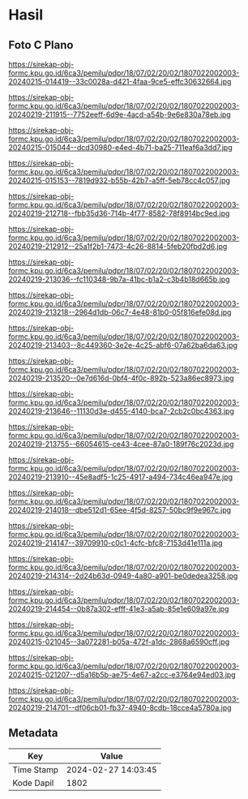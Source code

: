 # Hasil

## Foto C Plano

https://sirekap-obj-formc.kpu.go.id/6ca3/pemilu/pdpr/18/07/02/20/02/1807022002003-20240215-014419--33c0028a-d421-4faa-9ce5-effc30632664.jpg

https://sirekap-obj-formc.kpu.go.id/6ca3/pemilu/pdpr/18/07/02/20/02/1807022002003-20240219-211915--7752eeff-6d9e-4acd-a54b-9e6e830a78eb.jpg

https://sirekap-obj-formc.kpu.go.id/6ca3/pemilu/pdpr/18/07/02/20/02/1807022002003-20240215-015044--dcd30980-e4ed-4b71-ba25-711eaf6a3dd7.jpg

https://sirekap-obj-formc.kpu.go.id/6ca3/pemilu/pdpr/18/07/02/20/02/1807022002003-20240215-015153--7819d932-b55b-42b7-a5ff-5eb78cc4c057.jpg

https://sirekap-obj-formc.kpu.go.id/6ca3/pemilu/pdpr/18/07/02/20/02/1807022002003-20240219-212718--fbb35d36-714b-4f77-8582-78f8914bc9ed.jpg

https://sirekap-obj-formc.kpu.go.id/6ca3/pemilu/pdpr/18/07/02/20/02/1807022002003-20240219-212912--25a1f2b1-7473-4c26-8814-5feb20fbd2d6.jpg

https://sirekap-obj-formc.kpu.go.id/6ca3/pemilu/pdpr/18/07/02/20/02/1807022002003-20240219-213036--fc110348-9b7a-41bc-b1a2-c3b4b18d665b.jpg

https://sirekap-obj-formc.kpu.go.id/6ca3/pemilu/pdpr/18/07/02/20/02/1807022002003-20240219-213218--2964d1db-06c7-4e48-81b0-05f816efe08d.jpg

https://sirekap-obj-formc.kpu.go.id/6ca3/pemilu/pdpr/18/07/02/20/02/1807022002003-20240219-213403--8c449360-3e2e-4c25-abf6-07a62ba6da63.jpg

https://sirekap-obj-formc.kpu.go.id/6ca3/pemilu/pdpr/18/07/02/20/02/1807022002003-20240219-213520--0e7d616d-0bf4-4f0c-892b-523a86ec8973.jpg

https://sirekap-obj-formc.kpu.go.id/6ca3/pemilu/pdpr/18/07/02/20/02/1807022002003-20240219-213646--11130d3e-d455-4140-bca7-2cb2c0bc4363.jpg

https://sirekap-obj-formc.kpu.go.id/6ca3/pemilu/pdpr/18/07/02/20/02/1807022002003-20240219-213755--66054615-ce43-4cee-87a0-189f76c2023d.jpg

https://sirekap-obj-formc.kpu.go.id/6ca3/pemilu/pdpr/18/07/02/20/02/1807022002003-20240219-213910--45e8adf5-1c25-4917-a494-734c46ea947e.jpg

https://sirekap-obj-formc.kpu.go.id/6ca3/pemilu/pdpr/18/07/02/20/02/1807022002003-20240219-214018--dbe512d1-65ee-4f5d-8257-50bc9f9e967c.jpg

https://sirekap-obj-formc.kpu.go.id/6ca3/pemilu/pdpr/18/07/02/20/02/1807022002003-20240219-214147--39709910-c0c1-4cfc-bfc8-7153d41e111a.jpg

https://sirekap-obj-formc.kpu.go.id/6ca3/pemilu/pdpr/18/07/02/20/02/1807022002003-20240219-214314--2d24b63d-0949-4a80-a901-be0dedea3258.jpg

https://sirekap-obj-formc.kpu.go.id/6ca3/pemilu/pdpr/18/07/02/20/02/1807022002003-20240219-214454--0b87a302-efff-41e3-a5ab-85e1e609a97e.jpg

https://sirekap-obj-formc.kpu.go.id/6ca3/pemilu/pdpr/18/07/02/20/02/1807022002003-20240215-021045--3a072281-b05a-472f-a1dc-2868a6590cff.jpg

https://sirekap-obj-formc.kpu.go.id/6ca3/pemilu/pdpr/18/07/02/20/02/1807022002003-20240215-021207--d5a16b5b-ae75-4e67-a2cc-e3764e94ed03.jpg

https://sirekap-obj-formc.kpu.go.id/6ca3/pemilu/pdpr/18/07/02/20/02/1807022002003-20240219-214701--df06cb01-fb37-4940-8cdb-18cce4a5780a.jpg


## Metadata

| Key        | Value               |
| ---------- | ------------------- |
| Time Stamp | 2024-02-27 14:03:45 |
| Kode Dapil | 1802                |




